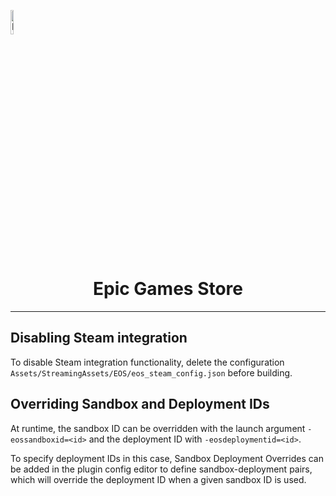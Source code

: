 <a href="/README.md"><img src="/docs/images/PlayEveryWareLogo.gif" alt="README.md" width="10%"/></a>

# <div align="center">Epic Games Store</div> <a name="epic-games-store">
---

## Disabling Steam integration
To disable Steam integration functionality, delete the configuration `Assets/StreamingAssets/EOS/eos_steam_config.json` before building.

## Overriding Sandbox and Deployment IDs
At runtime, the sandbox ID can be overridden with the launch argument `-eossandboxid=<id>` and the deployment ID with `-eosdeploymentid=<id>`. 

To specify deployment IDs in this case, Sandbox Deployment Overrides can be added in the plugin config editor to define sandbox-deployment pairs, which will override the deployment ID when a given sandbox ID is used.
